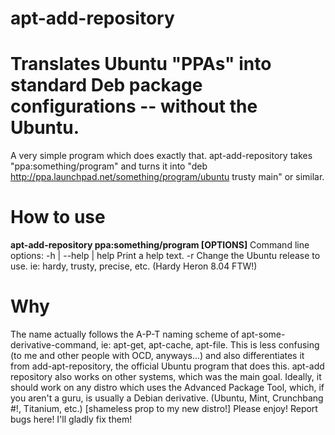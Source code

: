 apt-add-repository
==================

# Translates Ubuntu "PPAs" into standard Deb package configurations -- without the Ubuntu.
A very simple program which does exactly that.  apt-add-repository takes "ppa:something/program" and turns it into "deb http://ppa.launchpad.net/something/program/ubuntu trusty main" or similar.

# How to use
**apt-add-repository ppa:something/program [OPTIONS]**
Command line options:
-h | --help | help Print a help text.
-r Change the Ubuntu release to use. ie: hardy, trusty, precise, etc. (Hardy Heron 8.04 FTW!)

# Why
The name actually follows the A-P-T naming scheme of apt-some-derivative-command, ie: apt-get, apt-cache, apt-file.
This is less confusing (to me and other people with OCD, anyways...) and also differentiates it from add-apt-repository, the official Ubuntu program that does this.
apt-add repository also works on other systems, which was the main goal. Ideally, it should work on any distro which uses the Advanced Package Tool, which, if you aren't a guru, is usually a Debian derivative. (Ubuntu, Mint, Crunchbang #!, Titanium, etc.) [shameless prop to my new distro!]
Please enjoy!  Report bugs here!  I'll gladly fix them!
